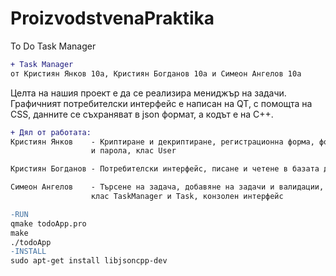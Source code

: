 # ProizvodstvenaPraktika
To Do Task Manager
```diff
+ Task Manager
от Кристиян Янков 10а, Кристиян Богданов 10а и Симеон Ангелов 10а
```
Целта на нашия проект е да се реализира мениджър на задачи. Графичният потребителски интерфейс е написан на QT, с помощта на CSS, данните се съхраняват в json формат, a кодът е на С++. 
```diff
+ Дял от работата:
Кристиян Янков    - Криптиране и декриптиране, регистрационна форма, форма за вписване в акаунт, валидации на потребителско име 
                  и парола, клас User

Кристиян Богданов - Потребителски интерфейс, писане и четене в базата данни, хеширане на пароли, клас FileManager

Симеон Ангелов    - Търсене на задача, добавяне на задачи и валидации, означаване на задачи като готови, премахване на задачи,
                  клас TaskManager и Task, конзолен интерфейс
```
```diff
-RUN
qmake todoApp.pro
make
./todoApp
-INSTALL
sudo apt-get install libjsoncpp-dev
```
